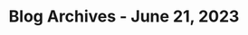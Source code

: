 ---
layout: category
title: "Blog Archives - June 21, 2023" 
category: "year-2023"
lang: en
permalink: '/category/2023/06/21/'
pagination:
    enabled: true
    category: ["year-2023", "month-06", "day-21"]
    permalink: /page/:num/
    locale: en
---